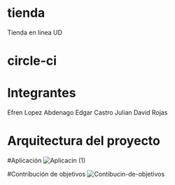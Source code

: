 # tienda
Tienda en linea UD

# circle-ci

# Integrantes

Efren Lopez Abdenago
Edgar Castro
Julian David Rojas

# Arquitectura del proyecto

#Aplicación
![Aplicacin (1)](https://user-images.githubusercontent.com/36303156/100686383-32569c00-334c-11eb-9895-8467cbb717b6.jpg)

#Contribución de objetivos
![Contibucin-de-objetivos](https://user-images.githubusercontent.com/36303156/100686384-32ef3280-334c-11eb-8931-a31448e29224.jpg)




